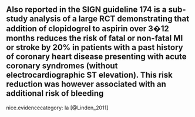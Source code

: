 Also reported in the SIGN guideline 174 is a sub-study analysis of a large RCT demonstrating that addition of clopidogrel to aspirin over 3�12 months reduces the risk of fatal or non-fatal MI or stroke by 20% in patients with a past history of coronary heart disease presenting with acute coronary syndromes (without electrocardiographic ST elevation). This risk reduction was however associated with an additional risk of bleeding
---
 nice.evidencecategory: Ia
[@Linden_2011]
